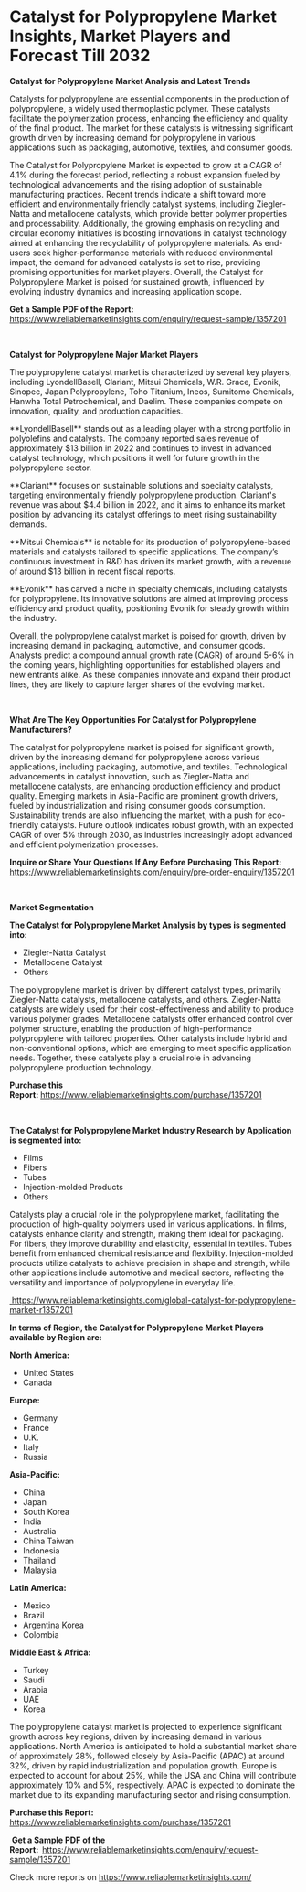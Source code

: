 <p><h1>Catalyst for Polypropylene Market Insights, Market Players and Forecast Till 2032</h1></p><p><strong>Catalyst for Polypropylene Market Analysis and Latest Trends</strong></p>
<p><p>Catalysts for polypropylene are essential components in the production of polypropylene, a widely used thermoplastic polymer. These catalysts facilitate the polymerization process, enhancing the efficiency and quality of the final product. The market for these catalysts is witnessing significant growth driven by increasing demand for polypropylene in various applications such as packaging, automotive, textiles, and consumer goods. </p><p>The Catalyst for Polypropylene Market is expected to grow at a CAGR of 4.1% during the forecast period, reflecting a robust expansion fueled by technological advancements and the rising adoption of sustainable manufacturing practices. Recent trends indicate a shift toward more efficient and environmentally friendly catalyst systems, including Ziegler-Natta and metallocene catalysts, which provide better polymer properties and processability. Additionally, the growing emphasis on recycling and circular economy initiatives is boosting innovations in catalyst technology aimed at enhancing the recyclability of polypropylene materials. As end-users seek higher-performance materials with reduced environmental impact, the demand for advanced catalysts is set to rise, providing promising opportunities for market players. Overall, the Catalyst for Polypropylene Market is poised for sustained growth, influenced by evolving industry dynamics and increasing application scope.</p></p>
<p><strong>Get a Sample PDF of the Report:&nbsp;</strong> <a href="https://www.reliablemarketinsights.com/enquiry/request-sample/1357201?utm_campaign=2891&utm_medium=2&utm_source=Github&utm_content=ia&utm_term=02042025&utm_id=catalyst-for-polypropylene">https://www.reliablemarketinsights.com/enquiry/request-sample/1357201</a></p>
<p>&nbsp;</p>
<p><strong>Catalyst for Polypropylene Major Market Players</strong></p>
<p><p>The polypropylene catalyst market is characterized by several key players, including LyondellBasell, Clariant, Mitsui Chemicals, W.R. Grace, Evonik, Sinopec, Japan Polypropylene, Toho Titanium, Ineos, Sumitomo Chemicals, Hanwha Total Petrochemical, and Daelim. These companies compete on innovation, quality, and production capacities.</p><p>**LyondellBasell** stands out as a leading player with a strong portfolio in polyolefins and catalysts. The company reported sales revenue of approximately $13 billion in 2022 and continues to invest in advanced catalyst technology, which positions it well for future growth in the polypropylene sector.</p><p>**Clariant** focuses on sustainable solutions and specialty catalysts, targeting environmentally friendly polypropylene production. Clariant's revenue was about $4.4 billion in 2022, and it aims to enhance its market position by advancing its catalyst offerings to meet rising sustainability demands.</p><p>**Mitsui Chemicals** is notable for its production of polypropylene-based materials and catalysts tailored to specific applications. The company’s continuous investment in R&D has driven its market growth, with a revenue of around $13 billion in recent fiscal reports.</p><p>**Evonik** has carved a niche in specialty chemicals, including catalysts for polypropylene. Its innovative solutions are aimed at improving process efficiency and product quality, positioning Evonik for steady growth within the industry.</p><p>Overall, the polypropylene catalyst market is poised for growth, driven by increasing demand in packaging, automotive, and consumer goods. Analysts predict a compound annual growth rate (CAGR) of around 5-6% in the coming years, highlighting opportunities for established players and new entrants alike. As these companies innovate and expand their product lines, they are likely to capture larger shares of the evolving market.</p></p>
<p>&nbsp;</p>
<p><strong>What Are The Key Opportunities For Catalyst for Polypropylene Manufacturers?</strong></p>
<p><p>The catalyst for polypropylene market is poised for significant growth, driven by the increasing demand for polypropylene across various applications, including packaging, automotive, and textiles. Technological advancements in catalyst innovation, such as Ziegler-Natta and metallocene catalysts, are enhancing production efficiency and product quality. Emerging markets in Asia-Pacific are prominent growth drivers, fueled by industrialization and rising consumer goods consumption. Sustainability trends are also influencing the market, with a push for eco-friendly catalysts. Future outlook indicates robust growth, with an expected CAGR of over 5% through 2030, as industries increasingly adopt advanced and efficient polymerization processes.</p></p>
<p><strong>Inquire or Share Your Questions If Any Before Purchasing This Report:</strong> <a href="https://www.reliablemarketinsights.com/enquiry/pre-order-enquiry/1357201?utm_campaign=2891&utm_medium=2&utm_source=Github&utm_content=ia&utm_term=02042025&utm_id=catalyst-for-polypropylene">https://www.reliablemarketinsights.com/enquiry/pre-order-enquiry/1357201</a></p>
<p>&nbsp;</p>
<p><strong>Market Segmentation</strong></p>
<p><strong>The Catalyst for Polypropylene Market Analysis by types is segmented into:</strong></p>
<p><ul><li>Ziegler-Natta Catalyst</li><li>Metallocene Catalyst</li><li>Others</li></ul></p>
<p><p>The polypropylene market is driven by different catalyst types, primarily Ziegler-Natta catalysts, metallocene catalysts, and others. Ziegler-Natta catalysts are widely used for their cost-effectiveness and ability to produce various polymer grades. Metallocene catalysts offer enhanced control over polymer structure, enabling the production of high-performance polypropylene with tailored properties. Other catalysts include hybrid and non-conventional options, which are emerging to meet specific application needs. Together, these catalysts play a crucial role in advancing polypropylene production technology.</p></p>
<p><strong>Purchase this Report:&nbsp;</strong><a href="https://www.reliablemarketinsights.com/purchase/1357201?utm_campaign=2891&utm_medium=2&utm_source=Github&utm_content=ia&utm_term=02042025&utm_id=catalyst-for-polypropylene">https://www.reliablemarketinsights.com/purchase/1357201</a></p>
<p>&nbsp;</p>
<p><strong>The Catalyst for Polypropylene Market Industry Research by Application is segmented into:</strong></p>
<p><ul><li>Films</li><li>Fibers</li><li>Tubes</li><li>Injection-molded Products</li><li>Others</li></ul></p>
<p><p>Catalysts play a crucial role in the polypropylene market, facilitating the production of high-quality polymers used in various applications. In films, catalysts enhance clarity and strength, making them ideal for packaging. For fibers, they improve durability and elasticity, essential in textiles. Tubes benefit from enhanced chemical resistance and flexibility. Injection-molded products utilize catalysts to achieve precision in shape and strength, while other applications include automotive and medical sectors, reflecting the versatility and importance of polypropylene in everyday life.</p></p>
<p><a href="https://www.reliablemarketinsights.com/global-catalyst-for-polypropylene-market-r1357201?utm_campaign=2891&utm_medium=2&utm_source=Github&utm_content=ia&utm_term=02042025&utm_id=catalyst-for-polypropylene">&nbsp;https://www.reliablemarketinsights.com/global-catalyst-for-polypropylene-market-r1357201</a></p>
<p><strong>In terms of Region, the Catalyst for Polypropylene Market Players available by Region are:</strong></p>
<p>
    <p> <strong> North America: </strong>
        <ul>
            <li>United States</li>
            <li>Canada</li>
        </ul>
        </p> 
    <p> <strong> Europe: </strong>
        <ul>
            <li>Germany</li>
            <li>France</li>
            <li>U.K.</li>
            <li>Italy</li>
            <li>Russia</li>
        </ul>
        </p> 
    <p> <strong> Asia-Pacific: </strong>
        <ul>
            <li>China</li>
            <li>Japan</li>
            <li>South Korea</li>
            <li>India</li>
            <li>Australia</li>
            <li>China Taiwan</li>
            <li>Indonesia</li>
            <li>Thailand</li>
            <li>Malaysia</li>
        </ul>
        </p> 
    <p> <strong> Latin America: </strong>
        <ul>
            <li>Mexico</li>
            <li>Brazil</li>
            <li>Argentina Korea</li>
            <li>Colombia</li>
        </ul>
        </p> 
    <p> <strong> Middle East & Africa: </strong>
        <ul>
            <li>Turkey</li>
            <li>Saudi</li>
            <li>Arabia</li>
            <li>UAE</li>
            <li>Korea</li>
        </ul>
    </p>
    </p>
<p><p>The polypropylene catalyst market is projected to experience significant growth across key regions, driven by increasing demand in various applications. North America is anticipated to hold a substantial market share of approximately 28%, followed closely by Asia-Pacific (APAC) at around 32%, driven by rapid industrialization and population growth. Europe is expected to account for about 25%, while the USA and China will contribute approximately 10% and 5%, respectively. APAC is expected to dominate the market due to its expanding manufacturing sector and rising consumption.</p></p>
<p><strong>Purchase this Report: </strong><a href="https://www.reliablemarketinsights.com/purchase/1357201?utm_campaign=2891&utm_medium=2&utm_source=Github&utm_content=ia&utm_term=02042025&utm_id=catalyst-for-polypropylene">https://www.reliablemarketinsights.com/purchase/1357201</a></p>
<p>&nbsp;<strong>Get a Sample PDF of the Report:&nbsp;&nbsp;</strong><a href="https://www.reliablemarketinsights.com/enquiry/request-sample/1357201?utm_campaign=2891&utm_medium=2&utm_source=Github&utm_content=ia&utm_term=02042025&utm_id=catalyst-for-polypropylene">https://www.reliablemarketinsights.com/enquiry/request-sample/1357201</a></p>
<p><strong></strong></p>
<p>Check more reports on <a href="https://www.reliablemarketinsights.com/?utm_campaign=2891&utm_medium=2&utm_source=Github&utm_content=ia&utm_term=02042025&utm_id=catalyst-for-polypropylene">https://www.reliablemarketinsights.com/</a></p>
